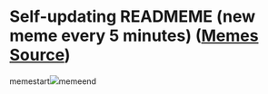# Self-updating READMEME (new meme every 5 minutes) ([Memes Source](https://bramses.notion.site/a49c1e962b7646879176ac3b327b6533?v=4d1eda54b170483cb03a40f257231764))

memestart![](https://www.notion.so/image/https%3A%2F%2Fs3-us-west-2.amazonaws.com%2Fsecure.notion-static.com%2Faa9d7370-d171-4df6-abbe-40d125322a59%2F550AFFB6-2E1B-42E4-BA6E-B5D5E11754BF.jpeg?table=block&id=d6a5749b-a6e9-4e64-a26b-7917c5b9082f&cache=v2)memeend
